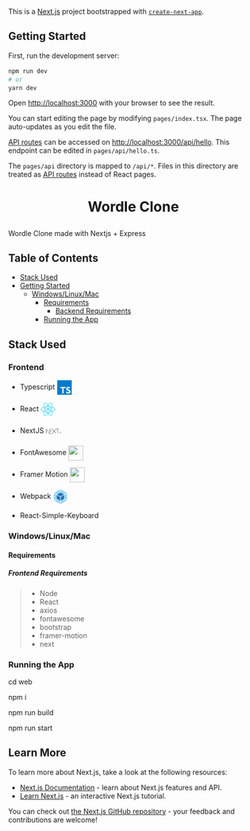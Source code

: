 This is a [Next.js](https://nextjs.org/) project bootstrapped with [`create-next-app`](https://github.com/vercel/next.js/tree/canary/packages/create-next-app).

## Getting Started

First, run the development server:

```bash
npm run dev
# or
yarn dev
```

Open [http://localhost:3000](http://localhost:3000) with your browser to see the result.

You can start editing the page by modifying `pages/index.tsx`. The page auto-updates as you edit the file.

[API routes](https://nextjs.org/docs/api-routes/introduction) can be accessed on [http://localhost:3000/api/hello](http://localhost:3000/api/hello). This endpoint can be edited in `pages/api/hello.ts`.

The `pages/api` directory is mapped to `/api/*`. Files in this directory are treated as [API routes](https://nextjs.org/docs/api-routes/introduction) instead of React pages.

# <p align="center">Wordle Clone</p>

Wordle Clone made with Nextjs + Express

## **Table of Contents**

- [Stack Used](#stack-used)
- [Getting Started](#getting-started)
  - [Windows/Linux/Mac](#windowslinuxmac)
    - [Requirements](#requirements)
      - [Backend Requirements](#backend-requirements)
    - [Running the App](#running-the-app)

## Stack Used

### Frontend

- Typescript <img style="vertical-align:middle" width=30 height =30 src="https://raw.githubusercontent.com/devicons/devicon/master/icons/typescript/typescript-plain.svg">

- React  <img style="vertical-align:middle" width=30 height =30 src="https://raw.githubusercontent.com/devicons/devicon/master/icons/react/react-original.svg">

- NextJS <img style="vertical-align:middle" width=30 height =30 src="https://raw.githubusercontent.com/devicons/devicon/master/icons/nextjs/nextjs-original-wordmark.svg">

- FontAwesome <img style="vertical-align:middle;" width=30 height =30 src="https://raw.githubusercontent.com/FortAwesome/Font-Awesome/6.x/svgs/brands/font-awesome.svg">

- Framer Motion <img style="vertical-align:middle" width=30 height =30 src="https://raw.githubusercontent.com/simple-icons/simple-icons/develop/icons/framer.svg">

- Webpack <img style="vertical-align:middle" width=30 height =30 src="https://raw.githubusercontent.com/devicons/devicon/master/icons/webpack/webpack-original.svg">

- React-Simple-Keyboard

### Windows/Linux/Mac

#### Requirements

##### Frontend Requirements

> - Node
> - React
> - axios
> - fontawesome
> - bootstrap
> - framer-motion
> - next

### Running the App

cd web

npm i

npm run build

npm run start

## Learn More

To learn more about Next.js, take a look at the following resources:

- [Next.js Documentation](https://nextjs.org/docs) - learn about Next.js features and API.
- [Learn Next.js](https://nextjs.org/learn) - an interactive Next.js tutorial.

You can check out [the Next.js GitHub repository](https://github.com/vercel/next.js/) - your feedback and contributions are welcome!
